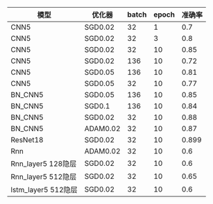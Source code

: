 
模型|优化器|batch|epoch|准确率
-|-|-|-|-
CNN5|SGD0.02|32|1|0.7
CNN5|SGD0.02|32|3|0.8
CNN5|SGD0.02|32|10|0.85
CNN5|SGD0.02|136|10|0.72
CNN5|SGD0.05|136|10|0.81
CNN5|SGD0.05|32|10|0.77
BN_CNN5|SGD0.05|136|10|0.85
BN_CNN5|SGD0.1|136|10|0.84
BN_CNN5|SGD0.02|32|10|0.88
BN_CNN5|ADAM0.02|32|10|0.87
ResNet18|SGD0.02|32|10|0.899
Rnn|ADAM0.02|32|10|0.6
Rnn_layer5 128隐层|SGD0.02|32|10|0.6
Rnn_layer5 512隐层|SGD0.02|32|10|0.65
lstm_layer5 512隐层|SGD0.02|32|10|0.6
